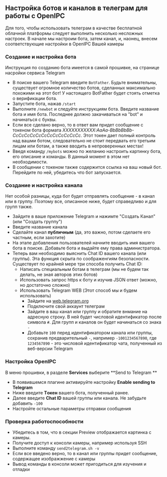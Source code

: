 ## Настройка ботов и каналов в телеграм для работы с OpenIPC

Для того, чтобы использовать телеграм в качестве бесплатной облачной платформы следует выполнить несколько несложных настроек. В начале мы настроим бота, затем канал,  и, наонец, внесем соответствующие настройки в OpenIPC Вашей камеры

### Создание и настройка бота

Инструкция по созданию бота имеется в самой прошивке, на странице насройки сервиса Telegram

- В поиске вашего Telegram введите `BotFather`. Будьте внимательны, существует огромное количество ботов, сделанных максимально похожими на этот бот! У настоящего BotFather будет стоять отметка о верификации бота.
- Запустите бота, нажав `/start`
- Выполните `/newbot` и следуйте инструкциям бота. Введите название бота и имя бота. Последнее должно закачиваться на "bot" и начинаться с буквы.
- Если все сделано верно, то в ответ вам придет сообщение с токеном бота формата _XXXXXXXXXXX:AaAa-BbBbBbBb-CcCcCcCcCcCcCcCcCcCcCcCc_. Этот токен дает полный контроль над вашми ботом, следовательно не стоит передвать его третьим лицам или ботам, а также вводить в непроверенных местах!
- Введя команду `/mybots` можно по желанию настроить картинку бота, его описание и команды. В данный момент в этом нет необходимости.
- В сообщении с токеном также содержится ссылка на ваш новый бот. Перейдите по ней, убедитесь что бот запускается.

### Создание и настройка канала

Нет особой разницы, куда бот будет отправлять сообщение - в канал или в группу. Поэтому все, описанное ниже, будет справедливо и для групп также.

- Зайдите в ваше приложение Telegram и нажимте "Создать Канал" (или "Создать группу")
- Введите название канала
- Сделайте канал **публичным** (да, это важно, потом сделаете его частным, если захотите)
- На этапе добавления пользователей начните вводить имя вашего бота в поиске. Добавьте бота и выдайте ему права администратора.
- Теперь вам необходимо выяснить Chat ID вашего канала (или группы). Эта функция скрыта по соображенгиям безопасности. Существует по крайней мере три способа получить Chat ID:
  - Написать специальным ботам в телеграм (мы не будем так делать, не зная авторов этих ботов)
  - Использовать  запрос https к боту и изучив JSON ответ (можно, но достаточно сложно)
  - Использовать Telegram WEB (Этот способ мы и будем использовать)
    - Зайдите на [web.telegram.org](web.telegram.org)
    - Подключите свой аккаунт телеграм
    - Зайдите в ваш канал или группу и обратите внмание на адресную строку. В ней будет числовой идентификатор после символа `#`. Для групп и каналов он будет начинаться со знака `-`
    - Добавьте `100` перед идентификатором канала или группы, сохранив предварительный `-`,  например `-1001234567890`, где `1234567890` - это числовой идентификатор чата, полученный из веб-версии Telegram

### Настройка OpenIPC

В меню прошивки, в разделе **Services** выберите **Send to Telegram **

- В появившемся плагине активируйте настройку **Enable sending to Telegram**
- Ниже введите **Tокен** вашего бота, полученный ранее.
- Далее введите **Chat ID** вашей группы или канала. Не забудьте добавить `-100`
- Настройте остальные параметры отправки сообщения

### Проверка работоспособности

- Убедитесь в том, что в секции Preview отображается картинка с камеры.
- Получите доступ к консоли камеры, например используя SSH
- Выполните команду `send2telegram.sh -v`
- Если все введено верно, то в канал или группы придет сообщение, содержащее изображжение с камеры
- Вывод команды в консоли может пригодиться для изучения и отладки

